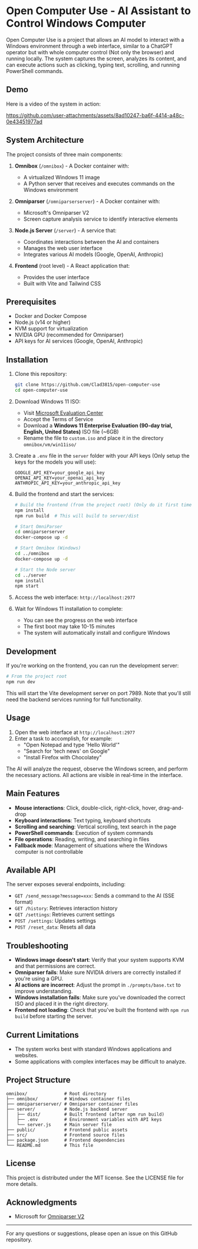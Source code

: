 # Open Computer Use - AI Assistant to Control Windows Computer

Open Computer Use is a project that allows an AI model to interact with a Windows environment through a web interface, similar to a ChatGPT operator but with whole computer control (Not only the browser) and running locally. The system captures the screen, analyzes its content, and can execute actions such as clicking, typing text, scrolling, and running PowerShell commands.


## Demo

Here is a video of the system in action:



https://github.com/user-attachments/assets/8ad10247-ba6f-4414-a48c-0e43451977ad



## System Architecture

The project consists of three main components:

1. **Omnibox** (`/omnibox`) - A Docker container with:
   - A virtualized Windows 11 image
   - A Python server that receives and executes commands on the Windows environment

2. **Omniparser** (`/omniparserserver`) - A Docker container with:
   - Microsoft's Omniparser V2
   - Screen capture analysis service to identify interactive elements

3. **Node.js Server** (`/server`) - A service that:
   - Coordinates interactions between the AI and containers
   - Manages the web user interface
   - Integrates various AI models (Google, OpenAI, Anthropic)

4. **Frontend** (root level) - A React application that:
   - Provides the user interface
   - Built with Vite and Tailwind CSS

## Prerequisites

- Docker and Docker Compose
- Node.js (v14 or higher)
- KVM support for virtualization
- NVIDIA GPU (recommended for Omniparser)
- API keys for AI services (Google, OpenAI, Anthropic)

## Installation

1. Clone this repository:
   ```bash
   git clone https://github.com/Clad3815/open-computer-use
   cd open-computer-use
   ```

2. Download Windows 11 ISO:
   - Visit [Microsoft Evaluation Center](https://www.microsoft.com/en-us/evalcenter/evaluate-windows-11-enterprise)
   - Accept the Terms of Service
   - Download a **Windows 11 Enterprise Evaluation (90-day trial, English, United States)** ISO file (~6GB)
   - Rename the file to `custom.iso` and place it in the directory `omnibox/vm/win11iso/`

3. Create a `.env` file in the `server` folder with your API keys (Only setup the keys for the models you will use):
   ```
   GOOGLE_API_KEY=your_google_api_key
   OPENAI_API_KEY=your_openai_api_key
   ANTHROPIC_API_KEY=your_anthropic_api_key
   ```

4. Build the frontend and start the services:
   ```bash
   # Build the frontend (from the project root) (Only do it first time)
   npm install
   npm run build  # This will build to server/dist
   
   # Start OmniParser
   cd omniparserserver
   docker-compose up -d
   
   # Start Omnibox (Windows)
   cd ../omnibox
   docker-compose up -d
   
   # Start the Node server
   cd ../server
   npm install
   npm start
   ```

5. Access the web interface: `http://localhost:2977`

6. Wait for Windows 11 installation to complete:
   - You can see the progress on the web interface
   - The first boot may take 10-15 minutes
   - The system will automatically install and configure Windows


## Development

If you're working on the frontend, you can run the development server:

```bash
# From the project root
npm run dev
```

This will start the Vite development server on port 7989. Note that you'll still need the backend services running for full functionality.

## Usage

1. Open the web interface at `http://localhost:2977`
2. Enter a task to accomplish, for example:
   - "Open Notepad and type 'Hello World'"
   - "Search for 'tech news' on Google"
   - "Install Firefox with Chocolatey"

The AI will analyze the request, observe the Windows screen, and perform the necessary actions. All actions are visible in real-time in the interface.

## Main Features

- **Mouse interactions**: Click, double-click, right-click, hover, drag-and-drop
- **Keyboard interactions**: Text typing, keyboard shortcuts
- **Scrolling and searching**: Vertical scrolling, text search in the page
- **PowerShell commands**: Execution of system commands
- **File operations**: Reading, writing, and searching in files
- **Fallback mode**: Management of situations where the Windows computer is not controllable

## Available API

The server exposes several endpoints, including:

- `GET /send_message?message=xxx`: Sends a command to the AI (SSE format)
- `GET /history`: Retrieves interaction history
- `GET /settings`: Retrieves current settings
- `POST /settings`: Updates settings
- `POST /reset_data`: Resets all data

## Troubleshooting

- **Windows image doesn't start**: Verify that your system supports KVM and that permissions are correct.
- **Omniparser fails**: Make sure NVIDIA drivers are correctly installed if you're using a GPU.
- **AI actions are incorrect**: Adjust the prompt in `./prompts/base.txt` to improve understanding.
- **Windows installation fails**: Make sure you've downloaded the correct ISO and placed it in the right directory.
- **Frontend not loading**: Check that you've built the frontend with `npm run build` before starting the server.

## Current Limitations

- The system works best with standard Windows applications and websites.
- Some applications with complex interfaces may be difficult to analyze.

## Project Structure

```
omnibox/              # Root directory
├── omnibox/          # Windows container files
├── omniparserserver/ # Omniparser container files
├── server/           # Node.js backend server
│   ├── dist/         # Built frontend (after npm run build)
│   ├── .env          # Environment variables with API keys
│   └── server.js     # Main server file
├── public/           # Frontend public assets
├── src/              # Frontend source files
├── package.json      # Frontend dependencies
└── README.md         # This file
```

## License

This project is distributed under the MIT license. See the LICENSE file for more details.


## Acknowledgments

- Microsoft for [Omniparser V2](https://github.com/microsoft/OmniParser)

---

For any questions or suggestions, please open an issue on this GitHub repository.
